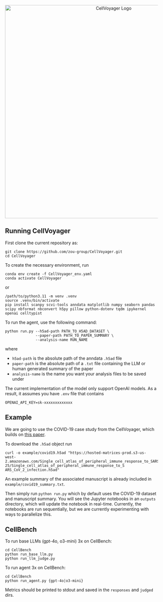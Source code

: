 <div align="center">
<img src="images/logo.jpeg" alt="CellVoyager Logo" width="700">
</div>

## Running CellVoyager
First clone the current repository as:
```
git clone https://github.com/zou-group/CellVoyager.git
cd CellVoyager
```


To create the necessary environment, run
```
conda env create -f CellVoyager_env.yaml
conda activate CellVoyager
```
or 
```
/path/to/python3.11 -m venv .venv 
source .venv/bin/activate 
pip install scanpy scvi-tools anndata matplotlib numpy seaborn pandas scipy nbformat nbconvert h5py pillow python-dotenv tqdm ipykernel openai celltypist
```

To run the agent, use the following command:
```
python run.py --h5ad-path PATH_TO_H5AD_DATASET \
              --paper-path PATH_TO_PAPER_SUMMARY \
              --analysis-name RUN_NAME
```
where
* `h5ad-path` is the absolute path of the anndata `.h5ad` file
* `paper-path` is the absolute path of a `.txt` file containing the LLM or human generated summary of the paper
* `analysis-name` is the name you want your analysis files to be saved under


The current implementation of the model only support OpenAI models. As a result, it assumes you have `.env` file that contains
```
OPENAI_API_KEY=sk-xxxxxxxxxxxxx
```

## Example
We are going to use the COVID-19 case study from the CellVoyager, which builds on [this paper](https://www.nature.com/articles/s41591-020-0944-y).


To download the `.h5ad` object run
```
curl -o example/covid19.h5ad "https://hosted-matrices-prod.s3-us-
west-2.amazonaws.com/Single_cell_atlas_of_peripheral_immune_response_to_SARS_CoV_2_infection-25/Single_cell_atlas_of_peripheral_immune_response_to_S
ARS_CoV_2_infection.h5ad"
```
An example summary of the associated manuscript is already included in `example/covid19_summary.txt`.


Then simply run `python run.py` which by default uses the COVID-19 dataset and manuscript summary. You will see the Jupyter notebooks in an `outputs` directory, which will update the notebook in real-time. Currently, the notebooks are run sequentially, but we are currently experimenting with ways to parallelize this.

## CellBench

To run base LLMs (gpt-4o, o3-mini) 3x on CellBench:

```
cd CellBench
python run_base_llm.py
python run_llm_judge.py
```

To run agent 3x on CellBench:

```
cd CellBench
python run_agent.py {gpt-4o|o3-mini}
```

Metrics should be printed to stdout and saved in the `responses` and `judged` dirs.
